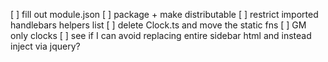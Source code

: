 [ ] fill out module.json
[ ] package + make distributable
[ ] restrict imported handlebars helpers list
[ ] delete Clock.ts and move the static fns
[ ] GM only clocks
[ ] see if I can avoid replacing entire sidebar html and instead inject via jquery?